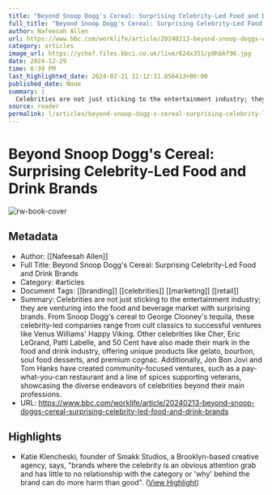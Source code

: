 ```yaml
---
title: "Beyond Snoop Dogg's Cereal: Surprising Celebrity-Led Food and Drink Brands"
full_title: "Beyond Snoop Dogg's Cereal: Surprising Celebrity-Led Food and Drink Brands"
author: Nafeesah Allen
url: https://www.bbc.com/worklife/article/20240213-beyond-snoop-doggs-cereal-surprising-celebrity-led-food-and-drink-brands
category: articles
image_url: https://ychef.files.bbci.co.uk/live/624x351/p0hbkf96.jpg
date: 2024-12-29
time: 6:39 PM
last_highlighted_date: 2024-02-21 11:12:31.856413+00:00
published_date: None
summary: |
  Celebrities are not just sticking to the entertainment industry; they are venturing into the food and beverage market with surprising brands. From Snoop Dogg's cereal to George Clooney's tequila, these celebrity-led companies range from cult classics to successful ventures like Venus Williams' Happy Viking. Other celebrities like Cher, Eric LeGrand, Patti Labelle, and 50 Cent have also made their mark in the food and drink industry, offering unique products like gelato, bourbon, soul food desserts, and premium cognac. Additionally, Jon Bon Jovi and Tom Hanks have created community-focused ventures, such as a pay-what-you-can restaurant and a line of spices supporting veterans, showcasing the diverse endeavors of celebrities beyond their main professions.
source: reader
permalink: l/articles/beyond-snoop-dogg-s-cereal-surprising-celebrity-led-food-and-drink-brands
---
```

# Beyond Snoop Dogg's Cereal: Surprising Celebrity-Led Food and Drink Brands

![rw-book-cover](https://ychef.files.bbci.co.uk/live/624x351/p0hbkf96.jpg)

## Metadata
- Author: [[Nafeesah Allen]]
- Full Title: Beyond Snoop Dogg's Cereal: Surprising Celebrity-Led Food and Drink Brands
- Category: #articles
- Document Tags: [[branding]] [[celebrities]] [[marketing]] [[retail]] 
- Summary: Celebrities are not just sticking to the entertainment industry; they are venturing into the food and beverage market with surprising brands. From Snoop Dogg's cereal to George Clooney's tequila, these celebrity-led companies range from cult classics to successful ventures like Venus Williams' Happy Viking. Other celebrities like Cher, Eric LeGrand, Patti Labelle, and 50 Cent have also made their mark in the food and drink industry, offering unique products like gelato, bourbon, soul food desserts, and premium cognac. Additionally, Jon Bon Jovi and Tom Hanks have created community-focused ventures, such as a pay-what-you-can restaurant and a line of spices supporting veterans, showcasing the diverse endeavors of celebrities beyond their main professions.
- URL: https://www.bbc.com/worklife/article/20240213-beyond-snoop-doggs-cereal-surprising-celebrity-led-food-and-drink-brands

## Highlights
- Katie Klencheski, founder of Smakk Studios, a Brooklyn-based creative agency, says, "brands where the celebrity is an obvious attention grab and has little to no relationship with the category or 'why' behind the brand can do more harm than good". ([View Highlight](https://read.readwise.io/read/01hq5nvzryr4ekfxmck5zydp20))


